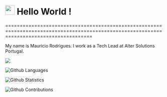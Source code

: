 
<h1><img src="https://emojis.slackmojis.com/emojis/images/1531849430/4246/blob-sunglasses.gif?1531849430" width="30"/> Hello World ! </h1>
==========================================================================================================================================


My name is Mauricio Rodrigues. I work as a Tech Lead at Alter Solutions Portugal.

![](http://estruyf-github.azurewebsites.net/api/VisitorHit?user=zabaala&repo=zabaala&countColorcountColor)

![Github Languages](https://github-readme-stats.vercel.app/api/top-langs/?username=zabaala&layout=compact&count_private=true)

![Github Statistics](https://github-readme-stats.vercel.app/api/?username=zabaala&count_private=true&show_icons=true)

![Github Contributions](https://github-readme-streak-stats.herokuapp.com/?user=zabaala&hide_border=true)
